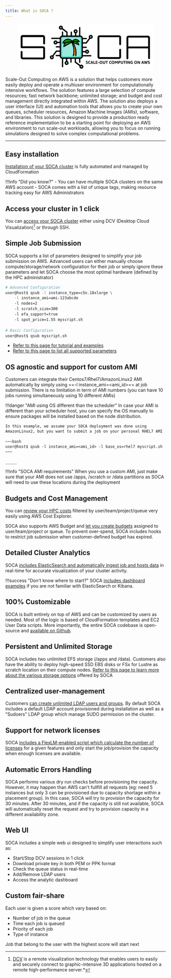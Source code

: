 ```yaml
---
title: What is SOCA ?
---
```

<p align="center">
<img src="imgs/soca_logo_WT_BG.png" height="150px">
</p>

Scale-Out Computing on AWS is a solution that helps customers more easily deploy and operate a multiuser environment for computationally intensive workflows. The solution features a large selection of compute resources; fast network backbone; unlimited storage; and budget and cost management directly integrated within AWS. The solution also deploys a user interface (UI) and automation tools that allows you to create your own queues, scheduler resources, Amazon Machine Images (AMIs), software, and libraries. 
This solution is designed to provide a production ready reference implementation to be a starting point for deploying an AWS environment to run scale-out workloads, allowing you to focus on running simulations designed to solve complex computational problems.  
____
## Easy installation
[Installation of your SOCA cluster](/install-soca-cluster/) is fully automated and managed by CloudFormation 

!!!info "Did you know?"
    - You can have multiple SOCA clusters on the same AWS account
    - SOCA comes with a list of unique tags, making resource tracking easy for AWS Administrators

## Access your cluster in 1 click
You can [access your SOCA cluster](/access-soca-cluster/) either using DCV (Desktop Cloud Visualization)[^1] or through SSH.

[^1]: [DCV](https://docs.aws.amazon.com/dcv/latest/adminguide/what-is-dcv.html) is a remote visualization technology that enables users to easily and securely connect to graphic-intensive 3D applications hosted on a remote high-performance server.*

## Simple Job Submission
SOCA supports a list of parameters designed to simplify your job submission on AWS. Advanced users can either manually choose compute/storage/network configuration for their job or simply ignore these parameters and let SOCA choose the most optimal hardware (defined by the HPC administrator)

~~~bash
# Advanced Configuration
user@host$ qsub -l instance_type=c5n.18xlarge \
    -l instance_ami=ami-123abcde
    -l nodes=2 
    -l scratch_size=300 
    -l efa_support=true
    -l spot_price=1.55 myscript.sh

# Basic Configuration
user@host$ qsub myscript.sh
~~~

- [Refer to this page for tutorial and examples](/tutorials/launch-your-first-job/)
- [Refer to this page to list all supported parameters](/tutorials/integration-ec2-job-parameters/)

## OS agnostic and support for custom AMI
Customers can integrate their Centos7/Rhel7/AmazonLinux2 AMI automatically by simply using ==-l instance_ami=<ami_id\>== at job submission. There is no limitation in term of AMI numbers (you can have 10 jobs running simultaneously using 10 different AMIs)

!!!danger "AMI using OS different than the scheduler"
    In case your AMI is different than your scheduler host, you can specify the OS manually to ensure packages will be installed based on the node distribution.

    In this example, we assume your SOCA deployment was done using AmazonLinux2, but you want to submit a job on your personal RHEL7 AMI
 
    ~~~bash
    user@host$ qsub -l instance_ami=<ami_id> -l base_os=rhel7 myscript.sh
    ~~~
    
    _____

!!!info "SOCA AMI requirements"
    When you use a custom AMI, just make sure that your AMI does not use /apps, /scratch or /data partitions as SOCA will need to use these locations during the deployment

## Budgets and Cost Management
You can [review your HPC costs](/analytics/review-hpc-costs/) filtered by user/team/project/queue very easily using AWS Cost Explorer. 

SOCA also supports AWS Budget and [let you create budgets](/analytics/set-up-budget-project/) assigned to user/team/project or queue. To prevent over-spend, SOCA includes hooks to restrict job submission when customer-defined budget has expired.

## Detailed Cluster Analytics 
SOCA [includes ElasticSearch and automatically ingest job and hosts data](/analytics/monitor-cluster-activity/) in real-time for accurate visualization of your cluster activity.

!!!success "Don't know where to start?"
    SOCA [includes dashboard examples](/analytics/build-kibana-dashboards/) if you are not familiar with ElasticSearch or Kibana.
    
## 100% Customizable
SOCA is built entirely on top of AWS and can be customized by users as needed. Most of the logic is based of CloudFormation templates and EC2 User Data scripts.
More importantly, the entire SOCA codebase is open-source and [available on Github](https://github.com/awslabs/scale-out-computing-on-aws).

## Persistent and Unlimited Storage
SOCA includes two unlimited EFS storage (/apps and /data). Customers also have the ability to deploy high-speed SSD EBS disks or FSx for Lustre as scratch location on their compute nodes. [Refer to this page to learn more about the various storage options](/storage/backend-storage-options/) offered by SOCA

## Centralized user-management
Customers [can create unlimited LDAP users and groups](/tutorials/manage-ldap-users/). By default SOCA includes a default LDAP account provisioned during installation as well as a "Sudoers" LDAP group which manage SUDO permission on the cluster.

## Support for network licenses
SOCA [includes a FlexLM-enabled script which calculate the number of licenses](/tutorials/job-licenses-flexlm) for a given features and only start the job/provision the capacity when enough licenses are available. 

## Automatic Errors Handling
SOCA performs various dry run checks before provisioning the capacity. However, it may happen than AWS can't fullfill all requests (eg: need 5 instances but only 3 can be provisioned due to capacity shortage within a placement group). In this case, SOCA will try to provision the capacity for 30 minutes. After 30 minutes, and if the capacity is still not available, SOCA will automatically reset the request and try to provision capacity in a different availability zone.

## Web UI
SOCA includes a simple web ui designed to simplify user interactions such as:

- Start/Stop DCV sessions in 1 click
- Download private key in both PEM or PPK format
- Check the queue status in real-time
- Add/Remove LDAP users 
- Access the analytic dashboard

## Custom fair-share
Each user is given a score which vary based on:

- Number of job in the queue
- Time each job is queued
- Priority of each job
- Type of instance

Job that belong to the user with the highest score will start next 
